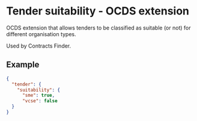 # Tender suitability - OCDS extension

OCDS extension that allows tenders to be classified as suitable (or not) for different organisation types.

Used by Contracts Finder.

## Example

```json
{
  "tender": {
    "suitability": {
      "sme": true,
      "vcse": false
  }
}
```
